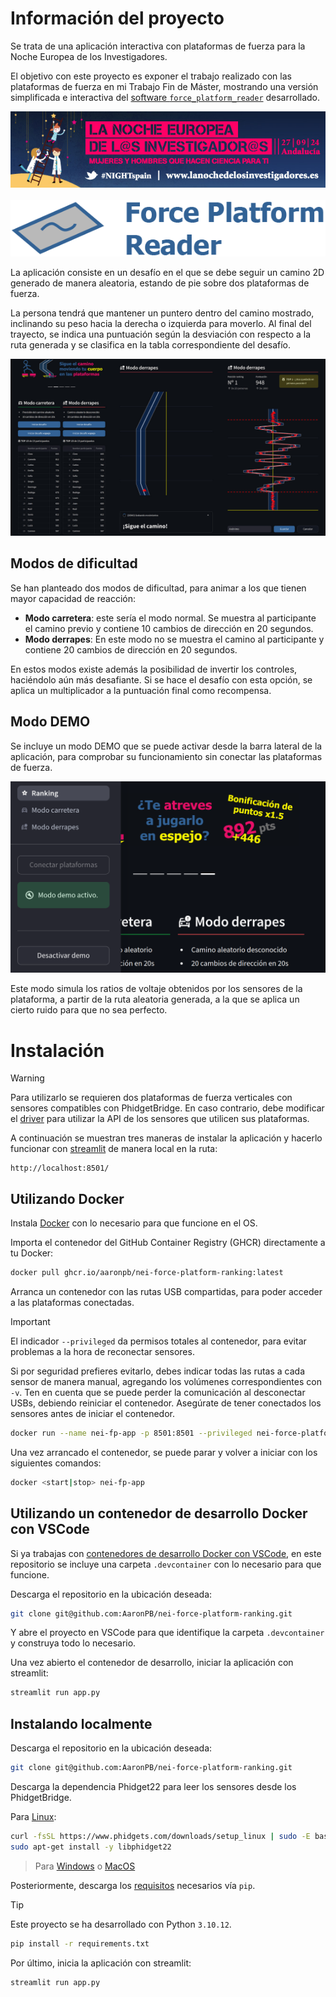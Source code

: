 # Información del proyecto

Se trata de una aplicación interactiva con plataformas de fuerza para la Noche Europea de los Investigadores.

El objetivo con este proyecto es exponer el trabajo realizado con las plataformas de fuerza en mi Trabajo Fin de Máster, mostrando una versión simplificada e interactiva del [software `force_platform_reader`](https://github.com/AaronPB/force_platform) desarrollado.

<p align="center">
  <a href="https://lanochedelosinvestigadores.fundaciondescubre.es/" target="_blank"><img alt="NEI 2024 information" src="images/nei_almeria_2024.jpg"></a>
  <br>
  <br>
  <a href="https://github.com/AaronPB/force_platform"><img alt="Force platform reader logo" src="images/force_platform_logo.png"></a>
</p>

La aplicación consiste en un desafío en el que se debe seguir un camino 2D generado de manera aleatoria, estando de pie sobre dos plataformas de fuerza.

La persona tendrá que mantener un puntero dentro del camino mostrado, inclinando su peso hacia la derecha o izquierda para moverlo. Al final del trayecto, se indica una puntuación según la desviación con respecto a la ruta generada y se clasifica en la tabla correspondiente del desafío.

![alt text](images/project_app.jpg)

## Modos de dificultad

Se han planteado dos modos de dificultad, para animar a los que tienen mayor capacidad de reacción:
- **Modo carretera**: este sería el modo normal. Se muestra al participante el camino previo y contiene 10 cambios de dirección en 20 segundos.
- **Modo derrapes**: En este modo no se muestra el camino al participante y contiene 20 cambios de dirección en 20 segundos.

En estos modos existe además la posibilidad de invertir los controles, haciéndolo aún más desafiante. Si se hace el desafío con esta opción, se aplica un multiplicador a la puntuación final como recompensa.

## Modo DEMO

Se incluye un modo DEMO que se puede activar desde la barra lateral de la aplicación, para comprobar su funcionamiento sin conectar las plataformas de fuerza.

![alt text](images/project_app_demo.png)

Este modo simula los ratios de voltaje obtenidos por los sensores de la plataforma, a partir de la ruta aleatoria generada, a la que se aplica un cierto ruido para que no sea perfecto.

# Instalación

> [!WARNING]
> Para utilizarlo se requieren dos plataformas de fuerza verticales con sensores compatibles con PhidgetBridge. En caso contrario, debe modificar el [driver](src/handlers/drivers/phidgetLoadCell.py) para utilizar la API de los sensores que utilicen sus plataformas.

A continuación se muestran tres maneras de instalar la aplicación y hacerlo funcionar con [streamlit](https://streamlit.io/) de manera local en la ruta:

```
http://localhost:8501/
```

## Utilizando Docker

Instala [Docker](https://www.docker.com/products/docker-desktop/) con lo necesario para que funcione en el OS.

Importa el contenedor del GitHub Container Registry (GHCR) directamente a tu Docker:

```bash
docker pull ghcr.io/aaronpb/nei-force-platform-ranking:latest
```

Arranca un contenedor con las rutas USB compartidas, para poder acceder a las plataformas conectadas.

> [!IMPORTANT]
> El indicador `--privileged` da permisos totales al contenedor, para evitar problemas a la hora de reconectar sensores.
>
> Si por seguridad prefieres evitarlo, debes indicar todas las rutas a cada sensor de manera manual, agregando los volúmenes correspondientes con `-v`. Ten en cuenta que se puede perder la comunicación al desconectar USBs, debiendo reiniciar el contenedor. Asegúrate de tener conectados los sensores antes de iniciar el contenedor.

```bash
docker run --name nei-fp-app -p 8501:8501 --privileged nei-force-platform-ranking
```

Una vez arrancado el contenedor, se puede parar y volver a iniciar con los siguientes comandos:

```bash
docker <start|stop> nei-fp-app
```

## Utilizando un contenedor de desarrollo Docker con VSCode

Si ya trabajas con [contenedores de desarrollo Docker con VSCode](https://code.visualstudio.com/docs/devcontainers/containers), en este repositorio se incluye una carpeta `.devcontainer` con lo necesario para que funcione.

Descarga el repositorio en la ubicación deseada:

```bash
git clone git@github.com:AaronPB/nei-force-platform-ranking.git
```

Y abre el proyecto en VSCode para que identifique la carpeta `.devcontainer` y construya todo lo necesario.

Una vez abierto el contenedor de desarrollo, iniciar la aplicación con streamlit:

```bash
streamlit run app.py
```

## Instalando localmente

Descarga el repositorio en la ubicación deseada:

```bash
git clone git@github.com:AaronPB/nei-force-platform-ranking.git
```

Descarga la dependencia Phidget22 para leer los sensores desde los PhidgetBridge.

Para [Linux](https://www.phidgets.com/docs/OS_-_Linux#Quick_Downloads):

```bash
curl -fsSL https://www.phidgets.com/downloads/setup_linux | sudo -E bash - &&\
sudo apt-get install -y libphidget22
```

> Para [Windows](https://www.phidgets.com/docs/OS_-_Windows#Quick_Downloads) o [MacOS](https://www.phidgets.com/docs/OS_-_macOS#Quick_Downloads)

Posteriormente, descarga los [requisitos](requirements.txt) necesarios vía `pip`.

> [!TIP]
> Este proyecto se ha desarrollado con Python `3.10.12`.

```bash
pip install -r requirements.txt
```

Por último, inicia la aplicación con streamlit:

```bash
streamlit run app.py
```
